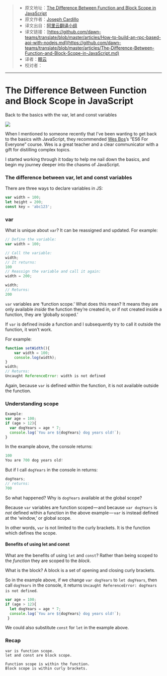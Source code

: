 

>- 原文地址：[The Difference Between Function and Block Scope in JavaScript](https://medium.com/@josephcardillo/the-difference-between-function-and-block-scope-in-javascript-4296b2322abe)
>- 原文作者：[Joseph Cardillo](https://medium.com/@josephcardillo)
>- 译文出自：[阿里云翻译小组](https://github.com/dawn-teams/translate)
>- 译文链接：[https://github.com/dawn-teams/translate/blob/master/articles/How-to-build-an-rpc-based-api-with-nodejs.md](https://github.com/dawn-teams/translate/blob/master/articles/The-Difference-Between-Function-and-Block-Scope-in-JavaScript.md)
>- 译者：[眠云](https://github.com/JeromeYangtao)
>- 校对者：

---

# The Difference Between Function and Block Scope in JavaScript

Back to the basics with the var, let and const variables



![](https://s1.ax1x.com/2018/09/22/iunxXD.jpg)



When I mentioned to someone recently that I’ve been wanting to get back to the basics with JavaScript, they recommended [Wes Bos](https://medium.com/@wesbos)’s “ES6 For Everyone” course. Wes is a great teacher and a clear communicator with a gift for distilling complex topics.



I started working through it today to help me nail down the basics, and begin my journey deeper into the chasms of JavaScript.



### The difference between var, let and const variables

There are three ways to declare variables in JS:



```js
var width = 100;
let height = 200;
const key = 'abc123';
```



### var

What is unique about `var`? It can be reassigned and updated. For example:



```js
// Define the variable:
var width = 100;

// Call the variable:
width;
// It returns:
100
// Reassign the variable and call it again:
width = 200;

width;
// Returns:
200
```

`var` variables are ‘function scope.’ What does this mean? It means they are only available *inside* the function they’re created in, or if not created inside a function, they are ‘globally scoped.’



If `var` is defined inside a function and I subsequently try to call it outside the function, it won’t work.



For example:



```js
function setWidth(){
    var width = 100;
    console.log(width);
}
width;
// Returns:
Uncaught ReferenceError: width is not defined
```



Again, because `var` is defined within the function, it is not available outside the function.



### Understanding scope



```js
Example: 
var age = 100;
if (age > 12){
  var dogYears = age * 7;
  console.log(`You are ${dogYears} dog years old!`);
}
```



In the example above, the console returns:



```js
100
You are 700 dog years old!
```



But if I call `dogYears` in the console in returns:



```js
dogYears;
// returns:
700
```



So what happened? Why is `dogYears` available at the global scope?



Because `var` variables are function scoped — and because `var dogYears` is *not* defined within a function in the above example — `var` is instead defined at the ‘window,’ or global scope.



In other words, `var` is not limited to the curly brackets. It is the function which defines the scope.



#### Benefits of using let and const

What are the benefits of using `let` and `const`? Rather than being scoped to the *function* they are scoped to the *block*.



What is the block? A block is a set of opening and closing curly brackets.



So in the example above, if we change `var dogYears` to `let dogYears`, then call `dogYears` in the console, it returns `Uncaught ReferenceError: dogYears is not defined`.



```js
var age = 100;
if (age > 12){
  let dogYears = age * 7;
  console.log(`You are ${dogYears} dog years old!`);
 }
```



We could also substitute `const` for `let` in the example above.



### Recap



```
var is function scope.
let and const are block scope.

Function scope is within the function.
Block scope is within curly brackets.

```




